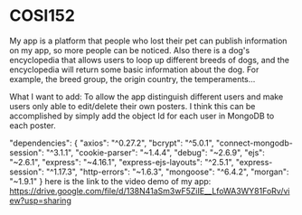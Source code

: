 # COSI152
My app is a platform that people who lost their pet can publish information on my app, so more people can be noticed. Also there is a dog's encyclopedia that allows users to loop up different breeds of dogs, and the encyclopedia will return some basic information about the dog. For example, the breed group, the origin country, the temperaments...

What I want to add: To allow the app distinguish different users and make users only able to edit/delete their own posters. I think this can be accomplished by simply add the object Id for each user in MongoDB to each poster.

"dependencies": {
    "axios": "^0.27.2",
    "bcrypt": "^5.0.1",
    "connect-mongodb-session": "^3.1.1",
    "cookie-parser": "~1.4.4",
    "debug": "~2.6.9",
    "ejs": "~2.6.1",
    "express": "~4.16.1",
    "express-ejs-layouts": "^2.5.1",
    "express-session": "^1.17.3",
    "http-errors": "~1.6.3",
    "mongoose": "^6.4.2",
    "morgan": "~1.9.1"
  }
here is the link to the video demo of my app: https://drive.google.com/file/d/138N41aSm3wF5ZiIE__LfoWA3WY81FoRv/view?usp=sharing
